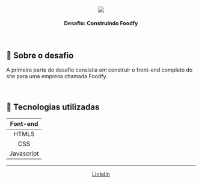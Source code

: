 <h1 align="center">
<img src="https://ik.imagekit.io/mqh5rdpeme/img-launchbase_u1x6ViV8P.png">
</h1>
<h4 align="center"> Desafio: Construindo Foodfy </h4>
<br/>

## 🚀 Sobre o desafio

A primeira parte do desafio consistia em construir o front-end completo do site para uma empresa chamada Foodfy.



<br />

## 🚀 Tecnologias utilizadas


| Font-end  | 
| :------------: | 
|  HTML5 |  
|  CSS |   
| Javascript |   

------------

<p align="center"><a href="https://www.linkedin.com/in/lucas-da-silva-pedroso-0b4420191/">Linkdin</a></p>


